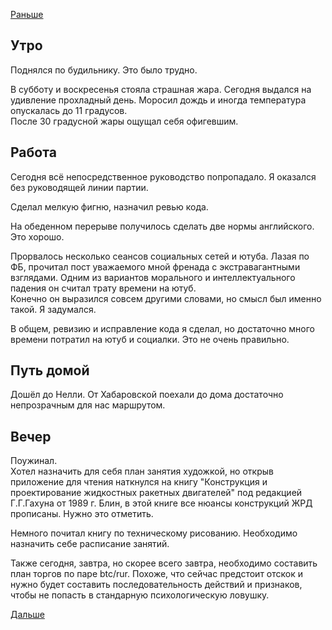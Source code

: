 [Раньше](2021.05.23.md)  
## Утро
Поднялся по будильнику. Это было трудно.

В субботу и воскресенья стояла страшная жара. Сегодня выдался на удивление прохладный день. Моросил дождь и иногда температура опускалась до 11 градусов.  
После 30 градусной жары ощущал себя офигевшим.
## Работа
Сегодня всё непосредственное руководство попропадало. Я оказался без руководящей линии партии.

Сделал мелкую фигню, назначил ревью кода.

На обеденном перерыве получилось сделать две нормы английского. Это хорошо.

Прорвалось несколько сеансов социальных сетей и ютуба. Лазая по ФБ, прочитал пост уважаемого мной френада с экстравагантными взглядами. Одним из вариантов морального и интеллектуального падения он считал трату времени на ютуб.  
Конечно он выразился совсем другими словами, но смысл был именно такой. Я задумался.

В общем, ревизию и исправление кода я сделал, но достаточно много времени потратил на ютуб и социалки. Это не очень правильно.
## Путь домой
Дошёл до Нелли. От Хабаровской поехали до дома достаточно непрозрачным для нас маршрутом.
## Вечер
Поужинал.  
Хотел назначить для себя план занятия художкой, но открыв приложение для чтения наткнулся на книгу "Конструкция и проектирование жидкостных ракетных двигателей" под редакцией Г.Г.Гахуна от 1989 г. Блин, в этой книге все нюансы конструкций ЖРД прописаны. Нужно это отметить.

Немного почитал книгу по техническому рисованию. Необходимо назначить себе расписание занятий.

Также сегодня, завтра, но скорее всего завтра, необходимо составить план торгов по паре btc/rur. Похоже, что сейчас предстоит отскок и нужно будет составить последовательность действий и признаков, чтобы не попасть в стандарную психологическую ловушку.

[Дальше](2021.05.25.md)
